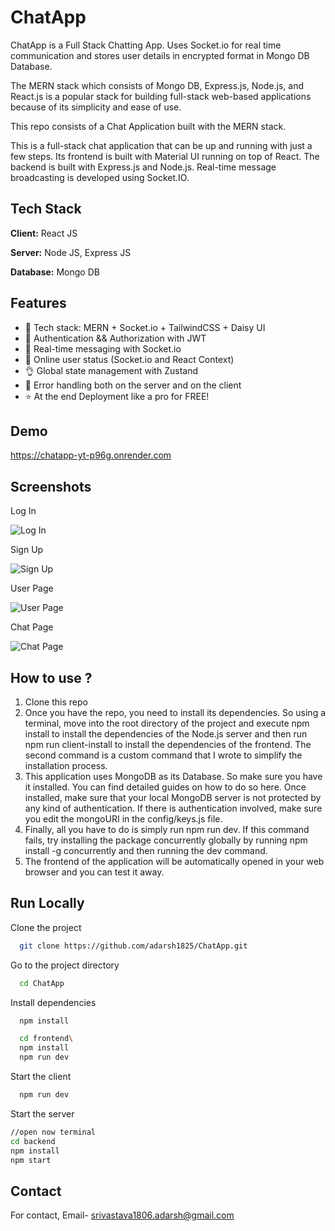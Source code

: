 # ChatApp

ChatApp is a Full Stack Chatting App. Uses Socket.io for real time communication and stores user details in encrypted format in Mongo DB Database.

The MERN stack which consists of Mongo DB, Express.js, Node.js, and React.js is a popular stack for building full-stack web-based applications because of its simplicity and ease of use.

This repo consists of a Chat Application built with the MERN stack.

This is a full-stack chat application that can be up and running with just a few steps. Its frontend is built with Material UI running on top of React. The backend is built with Express.js and Node.js. Real-time message broadcasting is developed using Socket.IO.

## Tech Stack

**Client:** React JS

**Server:** Node JS, Express JS

**Database:** Mongo DB


## Features

* 🌟 Tech stack: MERN + Socket.io + TailwindCSS + Daisy UI
* 🎃 Authentication && Authorization with JWT
* 👾 Real-time messaging with Socket.io
* 🚀 Online user status (Socket.io and React Context)
* 👌 Global state management with Zustand
* 🐞 Error handling both on the server and on the client
* ⭐ At the end Deployment like a pro for FREE!



## Demo

https://chatapp-yt-p96g.onrender.com


## Screenshots

Log In

![Log In](https://github.com/user-attachments/assets/9af204c5-cd0c-40dd-b47c-88b1ecb8af65)

Sign Up

![Sign Up](https://github.com/user-attachments/assets/e6a801c0-a22d-42be-83aa-a1c5abf846b6)

User Page 

![User Page](https://github.com/user-attachments/assets/5f638621-a49e-4b53-8a6e-2775f1e3a9b2)

Chat Page

![Chat Page](https://github.com/user-attachments/assets/005a0de8-c781-4d85-bb9f-8dfc7a5aa473)

## How to use ?

1. Clone this repo
2. Once you have the repo, you need to install its dependencies. So using a terminal, move into the root directory of the project and execute npm install to install the dependencies of the Node.js server and then run npm run client-install to install the dependencies of the frontend. The second command is a custom command that I wrote to simplify the installation process.
3. This application uses MongoDB as its Database. So make sure you have it installed. You can find detailed guides on how to do so here. Once installed, make sure that your local MongoDB server is not protected by any kind of authentication. If there is authentication involved, make sure you edit the mongoURI in the config/keys.js file.
4. Finally, all you have to do is simply run npm run dev. If this command fails, try installing the package concurrently globally by running npm install -g concurrently and then running the dev command.
5. The frontend of the application will be automatically opened in your web browser and you can test it away.


## Run Locally

Clone the project

```bash
  git clone https://github.com/adarsh1825/ChatApp.git
```

Go to the project directory

```bash
  cd ChatApp
```

Install dependencies

```bash
  npm install

  cd frontend\
  npm install
  npm run dev

```

Start the client

```bash
  npm run dev
```

Start the server

```bash
//open now terminal
cd backend
npm install
npm start
```


## Contact

For contact, Email- srivastava1806.adarsh@gmail.com 


